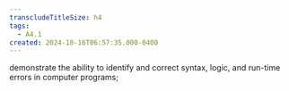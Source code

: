 ```yaml
---
transcludeTitleSize: h4
tags:
  - A4.1
created: 2024-10-16T06:57:35.000-0400
---
```

demonstrate the ability to identify and correct syntax, logic, and run-time errors in computer programs;